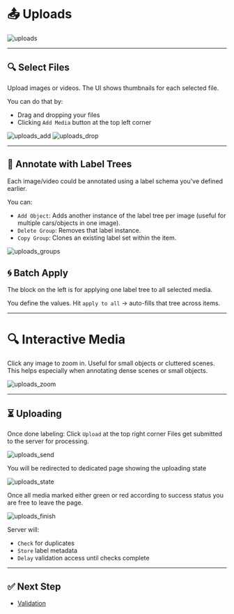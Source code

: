 # 📤 Uploads

<img src="/docs/assets/" alt="uploads">

---

## 🔍 Select Files

Upload images or videos. The UI shows thumbnails for each selected file.

You can do that by:
 - Drag and dropping your files
 - Clicking `Add Media` button at the top left corner

<img src="/docs/assets/" alt="uploads_add">
<img src="/docs/assets/" alt="uploads_drop">

---

## 🧱 Annotate with Label Trees

Each image/video could be annotated using a label schema you've defined earlier.

You can:

- `Add Object`: Adds another instance of the label tree per image (useful for multiple cars/objects in one image).
- `Delete Group`: Removes that label instance.
- `Copy Group`: Clones an existing label set within the item.

<img src="/docs/assets/" alt="uploads_groups">

## 🌀 Batch Apply
The block on the left is for applying one label tree to all selected media.

You define the values.
Hit `apply to all` → auto-fills that tree across items.

---

# 🔍 Interactive Media

Click any image to zoom in. Useful for small objects or cluttered scenes.
This helps especially when annotating dense scenes or small objects.

<img src="/docs/assets/" alt="uploads_zoom">

---

## ⏳ Uploading

Once done labeling:
Click `Upload` at the top right corner
Files get submitted to the server for processing.

<img src="/docs/assets/" alt="uploads_send">

You will be redirected to dedicated page showing the uploading state

<img src="/docs/assets/" alt="uploads_state">

Once all media marked either green or red according to success status
you are free to leave the page.

<img src="/docs/assets/" alt="uploads_finish">

Server will:

- `Check` for duplicates
- `Store` label metadata
- `Delay` validation access until checks complete

---

## ✅ Next Step

- [Validation](/docs/validation.md)

